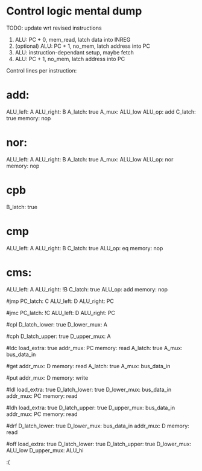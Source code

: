 # Control logic mental dump

TODO: update wrt revised instructions

1) ALU: PC + 0, mem_read, latch data into INREG
2) (optional) ALU: PC + 1, no_mem, latch address into PC
3) ALU: instruction-dependant setup, maybe fetch
4) ALU: PC + 1, no_mem, latch address into PC

Control lines per instruction:
# add:
ALU_left: A
ALU_right: B
A_latch: true
A_mux: ALU_low
ALU_op: add
C_latch: true
memory: nop

# nor: 
ALU_left: A
ALU_right: B
A_latch: true
A_mux: ALU_low
ALU_op: nor
memory: nop

# cpb
B_latch: true

# cmp
ALU_left: A
ALU_right: B
C_latch: true
ALU_op: eq
memory: nop

# cms: 
ALU_left: A
ALU_right: !B
C_latch: true
ALU_op: add
memory: nop

#jmp
PC_latch: C
ALU_left: D
ALU_right: PC

#jmc
PC_latch: !C
ALU_left: D
ALU_right: PC

#cpl
D_latch_lower: true
D_lower_mux: A

#cph
D_latch_upper: true
D_upper_mux: A

#ldc
load_extra: true
addr_mux: PC
memory: read
A_latch: true
A_mux: bus_data_in

#get
addr_mux: D
memory: read
A_latch: true
A_mux: bus_data_in

#put
addr_mux: D
memory: write

#ldl
load_extra: true
D_latch_lower: true
D_lower_mux: bus_data_in
addr_mux: PC
memory: read

#ldh
load_extra: true
D_latch_upper: true
D_upper_mux: bus_data_in
addr_mux: PC
memory: read

#drf
D_latch_lower: true
D_lower_mux: bus_data_in
addr_mux: D
memory: read

#off
load_extra: true
D_latch_lower: true
D_latch_upper: true
D_lower_mux: ALU_low
D_upper_mux: ALU_hi

:(